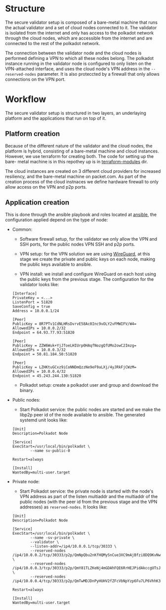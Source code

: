 # Structure

The secure validator setup is composed of a bare-metal machine that runs the
actual validator and a set of cloud nodes connected to it. The validator is
isolated from the internet and only has access to the polkadot network through
the cloud nodes, which are accessible from the internet and are connected to
the rest of the polkadot network.

The connection between the validator node and the cloud nodes is performed
defining a VPN to which all these nodes belong. The polkadot instance running in
the validator node is configured to only listen on the VPN-attached interface,
and uses the cloud node's VPN address in the `--reserved-nodes` parameter. It is
also proteccted by a firewall that only allows connections on the VPN port.

# Workflow

The secure validator setup is structured in two layers, an underlaying platform
and the applications that run on top of it.

## Platform creation

Because of the different nature of the validator and the cloud nodes, the
platform is hybrid, consisting of a bare-metal machine and cloud instances.
However, we use terraform for creating both. The code for setting up the bare-
metal machine is in this repothey up is in [terraform-modules](/terraform-modules)
dir.

The cloud instances are created on 3 different cloud providers for increased
resiliency, and the bare-metal machine on packet.com. As part of the creation
process of the cloud instnaces we define hardware firewall to only allow access
on the VPN and p2p ports.

## Application creation

This is done through the ansible playbook and roles located at [ansible](/ansible), the
configuration applied depend on the type of node:

* Common:

    * Software firewall setup, for the validator we only allow the VPN and SSH
    ports, for the public nodes VPN SSH and p2p ports.

    * VPN setup: for the VPN solution we are using [WireGuard](https://github.com/WireGuard/WireGuard),
    at this stage we create the private and public keys on each node, making the
    public keys available to ansible.

    * VPN install: we install and configure WireGuard on each host using the public
    keys from the previous stage. The configuration for the validator looks like:

    ```
    [Interface]
    PrivateKey = <...>
    ListenPort = 51820
    SaveConfig = true
    Address = 10.0.0.1/24

    [Peer]
    PublicKey = 8R7PTv1CdNLHRsDvrvE58Ac0Inc9vOLY2vFMWIFV/W4=
    AllowedIPs = 10.0.0.2/32
    Endpoint = 64.93.77.93:51820

    [Peer]
    PublicKey = ZZW6Wuk+YjJToeLHIUrp0HAqfNozgQfUMo2owC2Imzg=
    AllowedIPs = 10.0.0.3/32
    Endpoint = 50.81.184.50:51820

    [Peer]
    PublicKey = LZHKtuGCxz9iCoNNDmQzzNe9eF9aLXj/4yJRkFjCWzM=
    AllowedIPs = 10.0.0.4/32
    Endpoint = 45.243.244.130:51820
    ```

    * Polkadot setup: create a polkadot user and group and download the binary.

* Public nodes:

    * Start Polkadot service: the public nodes are started and we make the libp2p peer
    id of the node available to ansible. The generated systemd unit looks like:

    ```
    [Unit]
    Description=Polkadot Node

    [Service]
    ExecStart=/usr/local/bin/polkadot \
            --name sv-public-0

    Restart=always

    [Install]
    WantedBy=multi-user.target
    ```

* Private node:

    * Start Polkadot service: the private node is started with the node's VPN address as part
    of the listen multiaddr and the multiaddr of the public nodes (with the peer id
    from the previous stage and the VPN addresses) as `reserved-nodes`. It looks like:

    ```
    [Unit]
    Description=Polkadot Node

    [Service]
    ExecStart=/usr/local/bin/polkadot \
            --name -sv-private \
            --validator \
            --listen-addr=/ip4/10.0.0.1/tcp/30333 \
            --reserved-nodes /ip4/10.0.0.2/tcp/30333/p2p/QmNpQbu2nKfHQMySnCue3XC9mAjBfzi8DQ9KvNwUM8jZdx \
            --reserved-nodes /ip4/10.0.0.3/tcp/30333/p2p/QmY81TLZKeNj4mGDAhFQE6RrHEJPidAkccgUTsJo7ifNFJ \
            --reserved-nodes /ip4/10.0.0.4/tcp/30333/p2p/QmTwMDJDnPyHUHV2fZFcVbNpYzp6Fu7LP6VhhK3Ei13iXr

    Restart=always

    [Install]
    WantedBy=multi-user.target
    ```
